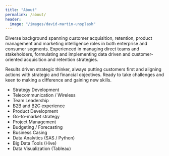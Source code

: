 ```yaml
---
title: "About"
permalink: /about/
header:
  image: "/images/david-martin-unsplash"
---
```


Diverse background spanning customer acquisition, retention, product management and marketing intelligence roles in both enterprise and consumer segments. Experienced in managing direct teams and stakeholders, formulating and implementing data driven and customer-oriented acquisition and retention strategies.

Results driven strategic thinker, always putting customers first and aligning actions with strategic and financial objectives. Ready to take challenges and keen to making a difference and gaining new skills.

- Strategy Development
- Telecommunication / Wireless
- Team Leadership
- B2B and B2C experience
- Product Development
- Go-to-market strategy
- Project Management
- Budgeting / Forecasting
- Business Casing
- Data Analytics (SAS / Python)
- Big Data Tools (Hive)
- Data Visualization (Tableau)

